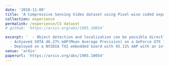 ```yaml
---
date: '2018-11-09'
title: 'A Compressive Sensing Video dataset using Pixel-wise coded exposure'
collection: experience
permalink: /experience/CS dataset
# github: 'https://arxiv.org/abs/1905.10054'

excerpt: '  - Object detection and localization can be possible directly in the Compressed Domain (easily upto 20x compression).
  - Achieved SOTA 46.27% mAP(Mean Average Precision) on a GeForce GTX 1080 Ti with an inference time of 23ms.
  - Deployed on a NVIDIA TX2 embedded board with 45.11% mAP with an inference time of 34ms.'
venue: 'arXiv'
paperurl: 'https://arxiv.org/abs/1905.10054'
---
```









